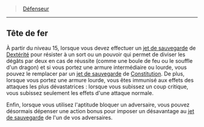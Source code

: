 ﻿---
!GenericItem
Name: Tête de fer
Id: fighter_defender_hd.md#tête-de-fer
ParentLink: fighter_defender_hd.md#défenseur
ParentName: Défenseur
NameLevel: 2
Attributes: {}
AttributesDictionary: >+
  {}

---
> [Défenseur](hd_fighter_defender.md)

---

## Tête de fer

À partir du niveau 15, lorsque vous devez effectuer un [jet de sauvegarde](hd_abilities_jets_de_sauvegarde.md) de [Dextérité](hd_abilities_dexterity.md) pour résister à un sort ou un pouvoir qui permet de diviser les dégâts par deux en cas de réussite (comme une boule de feu ou le souffle d'un dragon) et si vous portez une armure intermédiaire ou lourde, vous pouvez le remplacer par un [jet de sauvegarde](hd_abilities_jets_de_sauvegarde.md) de [Constitution](hd_abilities_constitution.md). De plus, lorsque vous portez une armure lourde, vous êtes immunisé aux effets des attaques les plus dévastatrices : lorsque vous subissez un coup critique, vous subissez seulement les effets d'une attaque normale.

Enfin, lorsque vous utilisez l'aptitude bloquer un adversaire, vous pouvez désormais dépenser une action bonus pour imposer un désavantage au [jet de sauvegarde](hd_abilities_jets_de_sauvegarde.md) de l'un de vos adversaires.


